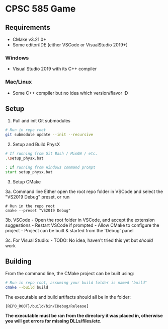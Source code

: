# CPSC 585 Game

## Requirements
- CMake v3.21.0+
- Some editor/IDE (either VSCode or VisualStudio 2019+)

### Windows
- Visual Studio 2019 with its C++ compiler

### Mac/Linux
- Some C++ compiler but no idea which version/flavor :D

## Setup
1. Pull and init Git submodules
```sh
# Run in repo root
git submodule update --init --recursive
```

2. Setup and Build PhysX
```sh
# If running from Git Bash / MinGW / etc.
.\setup_physx.bat
```

```bat
: If running from Windows command prompt
start setup_physx.bat
```

3. Setup CMake

3a. Command line
Either open the root repo folder in VSCode and select the "VS2019 Debug" preset, or run
```
# Run in the repo root
cmake --preset "VS2019 Debug"
```

3b. VSCode
    - Open the root folder in VSCode, and accept the extension suggestions
    - Restart VSCode if prompted
    - Allow CMake to configure the project
    - Project can be built & started from the 'Debug' panel

3c. For Visual Studio:
    - TODO: No idea, haven't tried this yet but _should_ work

## Building
From the command line, the CMake project can be built using:
```sh
# Run in repo root, assuming your build folder is named "build"
cmake --build build
```

The executable and build artifacts should all be in the folder:
```
{REPO_ROOT}/build/bin/[Debug/Release]
```

**The executable must be ran from the directory it was placed in, otherwise you will get errors for missing
DLLs/files/etc.**